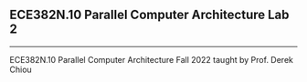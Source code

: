 ## ECE382N.10 Parallel Computer Architecture Lab 2

***

ECE382N.10 Parallel Computer Architecture Fall 2022 taught by Prof. Derek Chiou

